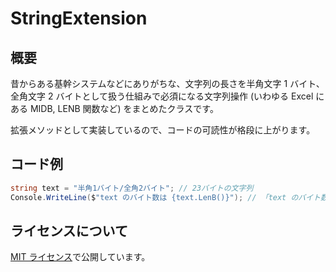 # StringExtension

## 概要

昔からある基幹システムなどにありがちな、文字列の長さを半角文字 1 バイト、全角文字 2 バイトとして扱う仕組みで必須になる文字列操作 (いわゆる Excel にある MIDB, LENB 関数など) をまとめたクラスです。

拡張メソッドとして実装しているので、コードの可読性が格段に上がります。

## コード例

```cs
string text = "半角1バイト/全角2バイト"; // 23バイトの文字列
Console.WriteLine($"text のバイト数は {text.LenB()}"); // 「text のバイト数は 23」と出力される
```

## ライセンスについて

[MIT ライセンス](LICENSE)で公開しています。
